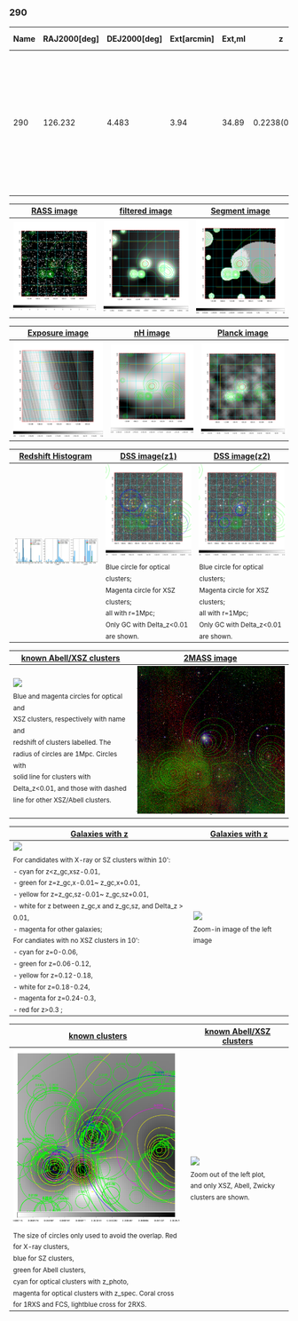 <div STYLE="page-break-after: always;"></div>

### 290

|Name|RAJ2000[deg]|DEJ2000[deg] |Ext[arcmin]| Ext,ml | z | z_src| C|GC(XSZ,Delta_z<0.01)| GC(OPT,Delta_z<0.01)|GC| R_sig[arcmin] | R500[arcmin] | R500[Mpc]| CRsig[c/s] | CR500[c/s] |L500[1E44 erg/s]|F500[1E-12 erg/s/cm^2]| M500[1E14 Msun]|Tx[keV]|Cnt_sig|Beta|Rc[arcmin]|Comment|Alias|
|---|---|---|---|---|---|------|---|--------|---------|----------|---|---|---|---|---|---|---|---|---|---|---|---|---|---|
|290| 126.232| 4.483| 3.94| 34.89| 0.2238(0.007)| z2, z_xsz| B| F20| W| A, C, F20, N, PSZ2, Tar, W| 28.720| 5.946| 1.284| 0.304(0.117)| 0.268(0.104)| 7.933(2.512)| 5.364(1.698)| 7.53(1.11)| 8.01(0.76)| 202.0| 0.523(-0.017+0.033)| 4.734(-0.629+0.990)| An SZ cluster with $z$ = 0.2328 and offset = 0.73 Mpc(3.35 arcmin), an Abell cluster with no $z$ and offset = 0.68 Mpc(3.11 arcmin)| k472|

|[RASS image](../image/290/290_img.pdf)|[filtered image](../image/290/290_fil.pdf)|[Segment image](../image/290/290_seg.pdf)|
|-------------------|--------------------|-------------------|
| <img src="../image/290/290_img.png" width="300">  | <img src="../image/290/290_fil.png" width="300">   | <img src="../image/290/290_seg.png" width="300">  |

|[Exposure image](../image/290/290_mex.pdf)| [nH image](../image/290/290_nh.pdf)| [Planck image](../image/290/290_p.pdf)|
|-------------------|--------------------|-------------------|
|<img src="../image/290/290_mex.png" width="300">   | <img src="../image/290/290_nh.png" width="300">    | <img src="../image/290/290_p.png" width="300"> |

|[Redshift Histogram](../image/290/290_zg.pdf) | [DSS image(z1)](../image/290/290_dss_z1.pdf)      |  [DSS image(z2)](../image/290/290_dss_z2.pdf)    |
|-------------------|--------------------|-------------------|
|<img src="../image/290/290_zg.png" width="300"> |<img src="../image/290/290_dss_z1.png" width="300"> <sub><br>Blue circle for optical clusters; <br>Magenta circle for XSZ clusters; <br>all with r=1Mpc; <br>Only GC with Delta_z<0.01 are shown. </sub>| <img src="../image/290/290_dss_z2.png" width="300"><sub><br>Blue circle for optical clusters; <br>Magenta circle for XSZ clusters; <br>all with r=1Mpc; <br>Only GC with Delta_z<0.01 are shown. </sub> |

|[known Abell/XSZ clusters](../image/290/290_m.pdf) | [2MASS image](../image/290/290_2mass.pdf)      |
|-------------------|-------------------|
|<img src=../image/290/290_m.png width="300"> <br><sub>Blue and magenta circles for optical and <br>XSZ clusters, respectively with name and <br>redshift of clusters labelled. The <br>radius of circles are 1Mpc. Circles with <br>solid line for clusters with <br>Delta_z<0.01, and those with dashed <br>line for other XSZ/Abell clusters.        </sub>|<img src="../image/290/290_2mass.png" width="300">  |

|[Galaxies with z](../image/290/290_opt_ned.pdf) |[Galaxies with z](../image/290/290_opt_ned_zoom.pdf) |
|-------------------|-------------------|
| <img src=../image/290/290_opt_ned.png width="300"> <br><sub> For candidates with X-ray or SZ clusters within 10': <br> - cyan for z<z_gc,xsz-0.01, <br> - green for z=z_gc,x-0.01~ z_gc,x+0.01, <br> - yellow for z=z_gc,sz-0.01~ z_gc,sz+0.01, <br> - white for z between z_gc,x and z_gc,sz, and Delta_z > 0.01, <br> - magenta for other galaxies; <br>For candiates with no XSZ clusters in 10': <br> - cyan for z=0-0.06, <br> - green for z=0.06-0.12, <br> - yellow for z=0.12-0.18, <br> - white for z=0.18-0.24, <br> - magenta for z=0.24-0.3, <br> - red for z>0.3 ;  </sub>|<img src=../image/290/290_opt_ned_zoom.png width="300">  <br><sub> Zoom-in image of the left image</sub>|

|[known clusters](../image/290/290_gc.pdf) |[known Abell/XSZ clusters](../image/290/290_gc_large.pdf) |
|-------------------|-------------------|
| <img src=../image/290/290_gc.png width="300"> <br><sub> The size of circles only used to avoid the overlap. Red for X-ray clusters, <br> blue for SZ clusters, <br> green for Abell clusters, <br> cyan for optical clusters with z_photo, <br> magenta for optical clusters with z_spec. Coral cross for 1RXS and FCS, lightblue cross for 2RXS. </sub>|<img src=../image/290/290_gc_large.png width="300"> <br><sub> Zoom out of the left plot, <br> and only XSZ, Abell, Zwicky clusters are shown. </sub> |




